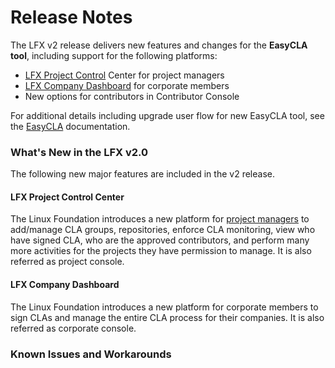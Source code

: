 # Release Notes

The LFX v2 release delivers new features and changes for the **EasyCLA tool**, including support for the following platforms:

* [LFX Project Control](release-notes.md#lfx-project-control-center) Center for project managers
* [LFX Company Dashboard](release-notes.md#lfx-company-dashboard) for corporate members
* New options for contributors in Contributor Console

For additional details including upgrade user flow for new EasyCLA tool, see the [EasyCLA](easycla/) documentation.

### What's New in the LFX v2.0

The following new major features are included in the v2 release.

#### LFX Project Control Center

The Linux Foundation introduces a new platform for [project managers](easycla/project-managers/) to add/manage CLA groups, repositories, enforce CLA monitoring, view who have signed CLA, who are the approved contributors, and perform many more activities for the projects they have permission to manage. It is also referred as project console.

#### LFX Company Dashboard

The Linux Foundation introduces a new platform for corporate members to sign CLAs and manage the entire CLA process for their companies. It is also referred as corporate console.



### Known Issues and Workarounds

